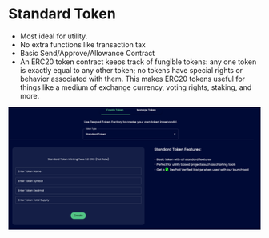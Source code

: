# Standard Token

* ️Most ideal for utility.
* No extra functions like transaction tax
* Basic Send/Approve/Allowance Contract  
* An ERC20 token contract keeps track of fungible tokens: any one token is exactly equal to any other token; no tokens have special rights or behavior associated with them. This makes ERC20 tokens useful for things like a medium of exchange currency, voting rights, staking, and more.

![](../.gitbook/assets/screenshot-2021-10-06-at-4.16.57-pm.png)

